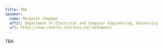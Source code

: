 ```yaml
---
title: TBA
speaker:
  name: Margaret Chapman
  affil: Department of Electrical and Computer Engineering, University of Toronto
  url: https://www.control.utoronto.ca/~mchapman/
---
```


TBA

